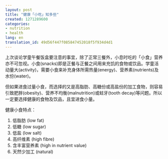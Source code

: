 ```yaml
---
layout: post
title: "健康「小吃」知多些"
created: 1271289600
categories:
- nutrition
- health
lang: en
translation_id: 49d56f447f085847452018f5f934d4d1
---
```

<!--break-->
<p>上次谈论学童午餐饭盒要注意的事宜，除了正常三餐外，小息时吃的「小食」营养亦不可忽视。小食(snacks)即是正餐与正餐之间用来充饥的食物或饮品。学童活动量大(activity)，需要小食来补充身体所需热量(energy)、营养素(nutrients)及水份(water)。</p>

<p>但如果进食过量小食，而选择的又是高脂肪、高糖份或高盐份的加工食物，则容易引致肥胖(obesity)、营养不均衡(malnutrition)或蛀牙(tooth decay)等问题。所以一定要选择健康的食物及饮品，且宜进食小量。</p>

<p>健康小食特点： </p>
<ol>
<li>低脂肪 (low fat)</li>
<li>低糖 (low sugar)</li>
<li>低盐 (low salt)</li>
<li>高纤维素 (high fibre)</li>
<li>含丰富营养素 (high in nutrient value)</li>
<li>天然少加工 (natural)</li>
</ol>
